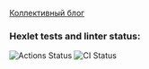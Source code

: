 [Коллективный блог](https://lokofan-blog.herokuapp.com/)

### Hexlet tests and linter status:
![Actions Status](https://github.com/lokofan/rails-project-lvl2/actions/workflows/hexlet-check.yml/badge.svg)
![CI Status](https://github.com/lokofan/rails-project-lvl2/actions/workflows/ci.yml/badge.svg)